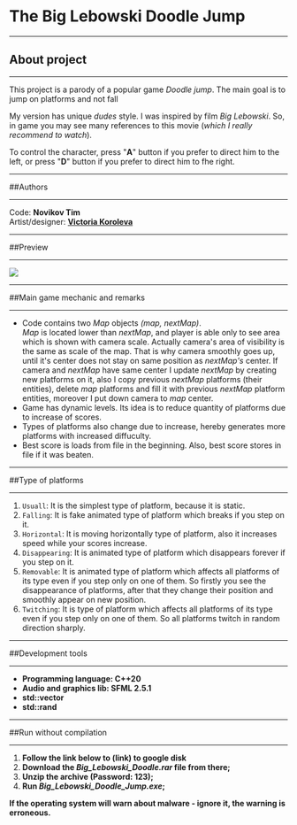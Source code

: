 
# The Big Lebowski Doodle Jump
____

## About project
____
This project is a parody of a popular game _Doodle jump_. The main goal is to jump on platforms and not fall

My version has unique _dudes_ style. I was inspired by film _Big Lebowski_. So, in game you may see many references to
this movie (_which I really recommend to watch_).

To control the character, press "**A**" button if you prefer to direct him to the left, or press "**D**" button if you
prefer to direct him to fhe right.
___

##Authors
___
Code: **Novikov Tim** <br>
Artist/designer: **[Victoria Koroleva](https://vk.com/vwika_artt)**
___

##Preview
___
![](/home/tim/Загрузки/2291111_2000.gif)
___

##Main game mechanic and remarks
___
- Code contains two _Map_ objects _(map, nextMap)_.<br>
_Map_ is located lower than _nextMap_, and player is able only to see area which is shown with camera scale. Actually
camera's area of visibility is the same as scale of the map. That is why camera smoothly goes up, until it's center does not
stay on same position as _nextMap's_ center. If camera and _nextMap_ have same center I update _nextMap_ by creating new
platforms on it, also I copy previous _nextMap_ platforms (their entities), delete _map_ platforms and fill it with
previous _nextMap_ platform entities, moreover I put down camera to _map_ center.
- Game has dynamic levels. Its idea is to reduce quantity of platforms due to increase of scores.
- Types of platforms also change due to increase, hereby generates more platforms with increased diffuculty.
- Best score is loads from file in the beginning. Also, best score stores in file if it was beaten.
___

##Type of platforms
___
1. `Usuall`: It is the simplest type of platform, because it is static.
2. `Falling`: It is fake animated type of platform which breaks if you step on it.
3. `Horizontal`: It is moving horizontally type of platform, also it increases speed while your scores increase.
4. `Disappearing`: It is animated type of platform which disappears forever if you step on it.
5. `Removable`: It is animated type of platform which affects all platforms of its type even if you step only on one 
of them. So firstly you see the disappearance of platforms, after that they change their position and smoothly appear 
on new position.
6. `Twitching`: It is type of platform which affects all platforms of its type even if you step only on one
of them. So all platforms twitch in random direction sharply.
___

##Development tools
___
- **Programming language: C++20**
- **Audio and graphics lib: SFML 2.5.1**
- **std::vector<T>**
- **std::rand**
___

##Run without compilation
___
1. **Follow the link below to (link) to google disk**
2. **Download the _Big_Lebowski_Doodle.rar_ file from there;**
3. **Unzip the archive (Password: 123);**
4. **Run _Big_Lebowski_Doodle_Jump.exe_;**

**If the operating system will warn about malware - ignore it, the warning is erroneous.**